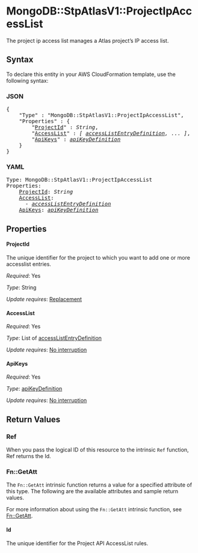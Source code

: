 # MongoDB::StpAtlasV1::ProjectIpAccessList

The project ip access list manages a Atlas project’s IP access list.

## Syntax

To declare this entity in your AWS CloudFormation template, use the following syntax:

### JSON

<pre>
{
    "Type" : "MongoDB::StpAtlasV1::ProjectIpAccessList",
    "Properties" : {
        "<a href="#projectid" title="ProjectId">ProjectId</a>" : <i>String</i>,
        "<a href="#accesslist" title="AccessList">AccessList</a>" : <i>[ <a href="accesslistentrydefinition.md">accessListEntryDefinition</a>, ... ]</i>,
        "<a href="#apikeys" title="ApiKeys">ApiKeys</a>" : <i><a href="apikeydefinition.md">apiKeyDefinition</a></i>
    }
}
</pre>

### YAML

<pre>
Type: MongoDB::StpAtlasV1::ProjectIpAccessList
Properties:
    <a href="#projectid" title="ProjectId">ProjectId</a>: <i>String</i>
    <a href="#accesslist" title="AccessList">AccessList</a>: <i>
      - <a href="accesslistentrydefinition.md">accessListEntryDefinition</a></i>
    <a href="#apikeys" title="ApiKeys">ApiKeys</a>: <i><a href="apikeydefinition.md">apiKeyDefinition</a></i>
</pre>

## Properties

#### ProjectId

The unique identifier for the project to which you want to add one or more accesslist entries.

_Required_: Yes

_Type_: String

_Update requires_: [Replacement](https://docs.aws.amazon.com/AWSCloudFormation/latest/UserGuide/using-cfn-updating-stacks-update-behaviors.html#update-replacement)

#### AccessList

_Required_: Yes

_Type_: List of <a href="accesslistentrydefinition.md">accessListEntryDefinition</a>

_Update requires_: [No interruption](https://docs.aws.amazon.com/AWSCloudFormation/latest/UserGuide/using-cfn-updating-stacks-update-behaviors.html#update-no-interrupt)

#### ApiKeys

_Required_: Yes

_Type_: <a href="apikeydefinition.md">apiKeyDefinition</a>

_Update requires_: [No interruption](https://docs.aws.amazon.com/AWSCloudFormation/latest/UserGuide/using-cfn-updating-stacks-update-behaviors.html#update-no-interrupt)

## Return Values

### Ref

When you pass the logical ID of this resource to the intrinsic `Ref` function, Ref returns the Id.

### Fn::GetAtt

The `Fn::GetAtt` intrinsic function returns a value for a specified attribute of this type. The following are the available attributes and sample return values.

For more information about using the `Fn::GetAtt` intrinsic function, see [Fn::GetAtt](https://docs.aws.amazon.com/AWSCloudFormation/latest/UserGuide/intrinsic-function-reference-getatt.html).

#### Id

The unique identifier for the Project API AccessList rules.

